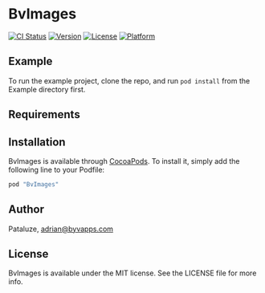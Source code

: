 # BvImages

[![CI Status](http://img.shields.io/travis/Pataluze/BvImages.svg?style=flat)](https://travis-ci.org/Pataluze/BvImages)
[![Version](https://img.shields.io/cocoapods/v/BvImages.svg?style=flat)](http://cocoapods.org/pods/BvImages)
[![License](https://img.shields.io/cocoapods/l/BvImages.svg?style=flat)](http://cocoapods.org/pods/BvImages)
[![Platform](https://img.shields.io/cocoapods/p/BvImages.svg?style=flat)](http://cocoapods.org/pods/BvImages)

## Example

To run the example project, clone the repo, and run `pod install` from the Example directory first.

## Requirements

## Installation

BvImages is available through [CocoaPods](http://cocoapods.org). To install
it, simply add the following line to your Podfile:

```ruby
pod "BvImages"
```

## Author

Pataluze, adrian@byvapps.com

## License

BvImages is available under the MIT license. See the LICENSE file for more info.
